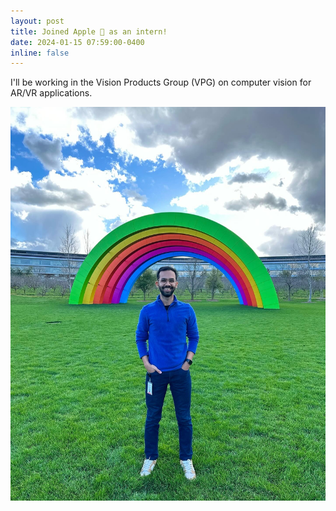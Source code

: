 ```yaml
---
layout: post
title: Joined Apple  as an intern!
date: 2024-01-15 07:59:00-0400
inline: false
---
```


I'll be working in the Vision Products Group (VPG) on computer vision for AR/VR applications.

![](assets/img/apple_internship/2.JPG)
